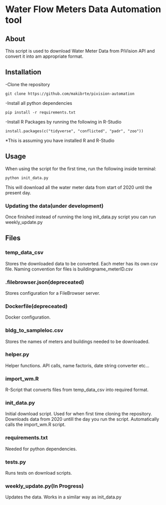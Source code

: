 # Water Flow Meters Data Automation tool
## About
This script is used to download Water Meter Data from PiVision API and convert it into am appropriate format. 
## Installation

-Clone the repository 

`git clone https://github.com/makibrte/pivision-automation`

-Install all python dependencies 

`pip install -r requirements.txt`

-Install R Packages by running the following in R-Studio 

`install.packages(c("tidyverse", "conflicted", "padr", "zoo"))`

*This is assuming you have installed R and R-Studio 

## Usage
When using the script for the first time, run the following inside terminal:

`python init_data.py`

This will download all the water meter data from start of 2020 until the present day.

### Updating the data(under development)
Once finished instead of running the long init_data.py script you can run weekly_update.py

## Files
### temp_data_csv

Stores the downloaded data to be converted. Each meter has its own csv file. Naming convention for files is 
buildingname_meterID.csv

### .filebrowser.json(depreceated)
Stores configuration for a FileBrowser server. 
### Dockerfile(depreceated)
Docker configuration. 
### bldg_to_sampleloc.csv
Stores the names of meters and buildings needed to be downloaded. 
### helper.py
Helper functions. API calls, name factoris, date string converter etc...
### import_wm.R
R-Script that converts files from temp_data_csv into required format.
### init_data.py
Initial download script. Used for when first time cloning the repository. Downloads data from 2020 untill the day you run the script. Automatically calls the import_wm.R script. 
### requirements.txt
Needed for python dependencies.
### tests.py
Runs tests on download scripts.
### weekly_update.py(In Progress)
Updates the data. Works in a similar way as init_data.py 

